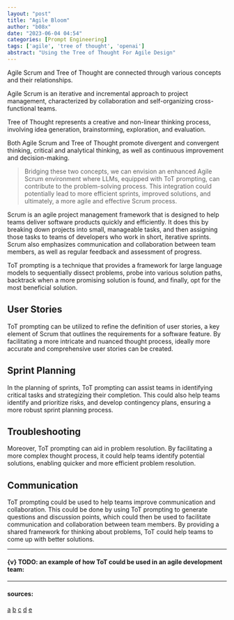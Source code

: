 ```yaml
---
layout: "post"
title: "Agile Bloom"
author: "b08x"
date: "2023-06-04 04:54"
categories: [Prompt Engineering]
tags: ['agile', 'tree of thought', 'openai']
abstract: "Using the Tree of Thought For Agile Design"
---
```


Agile Scrum and Tree of Thought are connected through various concepts and their relationships. 

Agile Scrum is an iterative and incremental approach to project management, characterized by collaboration and self-organizing cross-functional teams. 

Tree of Thought represents a creative and non-linear thinking process, involving idea generation, brainstorming, exploration, and evaluation. 

Both Agile Scrum and Tree of Thought promote divergent and convergent thinking, critical and analytical thinking, as well as continuous improvement and decision-making.

> Bridging these two concepts, we can envision an enhanced Agile Scrum environment where LLMs, equipped with ToT prompting, can contribute to the problem-solving process. This integration could potentially lead to more efficient sprints, improved solutions, and ultimately, a more agile and effective Scrum process.

Scrum is an agile project management framework that is designed to help teams deliver software products quickly and efficiently. It does this by breaking down projects into small, manageable tasks, and then assigning those tasks to teams of developers who work in short, iterative sprints. Scrum also emphasizes communication and collaboration between team members, as well as regular feedback and assessment of progress.

ToT prompting is a technique that provides a framework for large language models to sequentially dissect problems, probe into various solution paths, backtrack when a more promising solution is found, and finally, opt for the most beneficial solution.



## User Stories

ToT prompting can be utilized to refine the definition of user stories, a key element of Scrum that outlines the requirements for a software feature. By facilitating a more intricate and nuanced thought process, ideally more accurate and comprehensive user stories can be created.


## Sprint Planning

In the planning of sprints, ToT prompting can assist teams in identifying critical tasks and strategizing their completion. This could also help teams identify and prioritize risks, and develop contingency plans, ensuring a more robust sprint planning process.


## Troubleshooting

Moreover, ToT prompting can aid in problem resolution. By facilitating a more complex thought process, it could help teams identify potential solutions, enabling quicker and more efficient problem resolution.

## Communication

ToT prompting could be used to help teams improve communication and collaboration. This could be done by using ToT prompting to generate questions and discussion points, which could then be used to facilitate communication and collaboration between team members. By providing a shared framework for thinking about problems, ToT could help teams to come up with better solutions.

---

#### {v} TODO: an example of how ToT could be used in an agile development team:

---

#### sources:

[a](https://www.promptingguide.ai/techniques/tot) [b](https://arxiv.org/abs/2305.08291)
[c](https://github.com/kyegomez/tree-of-thoughts)
[d](https://github.com/dave1010/tree-of-thought-prompting)
[e](https://www.allabtai.com/chatgpt-tree-of-thoughts-prompt-engineering/)



